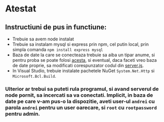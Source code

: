 # Atestat

## Instructiuni de pus in functiune:

- Trebuie sa avem node instalat
- Trebuie sa instalam mysql si express prin npm, cel putin local, prin simpla comanda `npm install express mysql`
- Baza de date la care se conecteaza trebuie sa aiba un  tipar anume, si pentru proba se poate folosi [acesta](https://github.com/TacheRadu/Atestat_2018/blob/master/db.sql), si eventual, daca faceti vreo baza de date proprie, sa modificati corespunzator codul din [server.js](https://github.com/TacheRadu/Atestat_2018/blob/master/server.js).
- In Visual Studio, trebuie instalate pachetele NuGet `System.Net.Http` si `Microsoft.Bcl.Build`.

### Ulterior ar trebui sa puteti rula programul, si avand serverul de node pornit, sa incercati sa va conectati. Implicit, in baza de date pe care v-am pus-o la dispozitie, aveti user-ul `andrei` cu parola `andrei` pentru un user oarecare, si `root` cu `rootpassword` pentru admin.